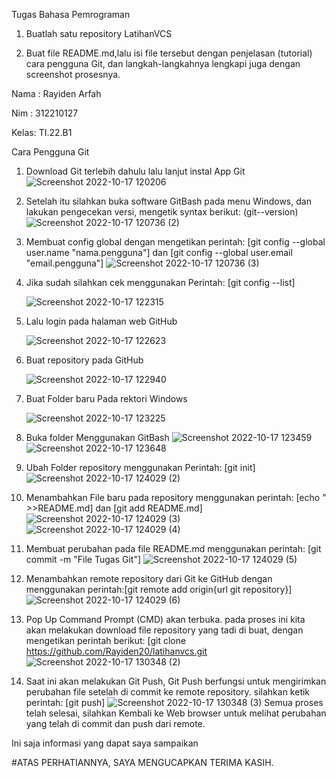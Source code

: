 Tugas Bahasa Pemrograman

1. Buatlah satu repository LatihanVCS


2. Buat file README.md,lalu isi file tersebut dengan penjelasan (tutorial) cara pengguna Git, dan langkah-langkahnya lengkapi juga dengan screenshot prosesnya.


Nama : Rayiden Arfah


Nim  : 312210127


Kelas: TI.22.B1


Cara Pengguna Git


1. Download Git terlebih dahulu lalu lanjut instal App Git
   ![Screenshot 2022-10-17 120206](https://user-images.githubusercontent.com/115732267/196093288-129ec013-cde7-45a6-bcff-edaf648b1c06.png)

2. Setelah itu silahkan buka software GitBash pada menu Windows, dan lakukan pengecekan      versi, mengetik syntax berikut: (git--version)
  ![Screenshot 2022-10-17 120736 (2)](https://user-images.githubusercontent.com/115732267/196094128-23a68393-cd8a-4cd2-839b-7dafa6a76de0.png)
  
3. Membuat config global dengan mengetikan perintah: [git config --global user.name        "nama.pengguna"] dan [git config --global user.email "email.pengguna"]
  ![Screenshot 2022-10-17 120736 (3)](https://user-images.githubusercontent.com/115732267/196095089-276b3862-e7c9-4d0a-8b99-0c240e71a0f0.png)
  
4. Jika sudah silahkan cek menggunakan Perintah: [git config --list]
   
   ![Screenshot 2022-10-17 122315](https://user-images.githubusercontent.com/115732267/196095660-70649c1f-ad6f-4742-b404-d8a8bb4469fe.png)
   
 5. Lalu login pada halaman web GitHub
    
    ![Screenshot 2022-10-17 122623](https://user-images.githubusercontent.com/115732267/196095985-c9eca609-9caa-42f0-93ec-b24ec74776c9.png)
    
 6. Buat repository pada GitHub
    
    ![Screenshot 2022-10-17 122940](https://user-images.githubusercontent.com/115732267/196096414-c36f3fdb-6d5c-4392-beb9-22c81a8679bd.png)
    
 7. Buat Folder baru Pada rektori Windows
    
    ![Screenshot 2022-10-17 123225](https://user-images.githubusercontent.com/115732267/196096736-f6c91372-dc48-45ed-a520-fd7f8a8cb78f.png)
 
 8. Buka folder Menggunakan GitBash
    ![Screenshot 2022-10-17 123459](https://user-images.githubusercontent.com/115732267/196097035-0e810f54-1581-431b-9f13-d43e86c48995.png)
    ![Screenshot 2022-10-17 123648](https://user-images.githubusercontent.com/115732267/196097283-0db13b54-b0db-4b65-ba52-3cb9a80e3b82.png)
    
  9. Ubah Folder repository menggunakan Perintah: [git init]
     ![Screenshot 2022-10-17 124029 (2)](https://user-images.githubusercontent.com/115732267/196097939-709dda29-a147-4966-9b7e-2122f9c19bc8.png)
     
  10. Menambahkan File baru pada repository menggunakan perintah: [echo " >>README.md]         dan [git add README.md]
      ![Screenshot 2022-10-17 124029 (3)](https://user-images.githubusercontent.com/115732267/196098525-70c9afe9-59f3-47c8-87e8-087f40f6aaf5.png)
      ![Screenshot 2022-10-17 124029 (4)](https://user-images.githubusercontent.com/115732267/196098815-9e33876f-71f3-482e-b9fa-16ca8e7831ae.png)
  11. Membuat perubahan pada file README.md menggunakan perintah: [git commit -m "File Tugas Git"]
      ![Screenshot 2022-10-17 124029 (5)](https://user-images.githubusercontent.com/115732267/196099440-516e644f-5dee-4f09-9d0f-90223062c5f6.png)
  12. Menambahkan remote repository dari Git ke GitHub dengan menggunakan perintah:[git remote add origin{url git repository}]
      ![Screenshot 2022-10-17 124029 (6)](https://user-images.githubusercontent.com/115732267/196100005-cb995675-aefe-4933-bd82-f1b786aee9f6.png)
      
  13. Pop Up Command Prompt (CMD) akan terbuka. pada proses ini kita akan melakukan download file repository yang tadi di buat, dengan mengetikan perintah berikut: [git clone https://github.com/Rayiden20/latihanvcs.git
      ![Screenshot 2022-10-17 130348 (2)](https://user-images.githubusercontent.com/115732267/196100985-0bd56ed9-a824-45db-8bbf-4120f04769dc.png)

  14. Saat ini akan melakukan Git Push, Git Push berfungsi untuk mengirimkan perubahan file setelah di commit ke remote repository. silahkan ketik perintah: [git push]
      ![Screenshot 2022-10-17 130348 (3)](https://user-images.githubusercontent.com/115732267/196101391-d0ca4ad0-2dca-42e8-9a12-96589c8d79fa.png)
      Semua proses telah selesai, silahkan Kembali  ke Web browser  untuk melihat perubahan yang telah di commit dan push dari remote.
      
   Ini saja informasi yang dapat saya sampaikan
   
   #ATAS PERHATIANNYA, SAYA MENGUCAPKAN TERIMA KASIH.
   

